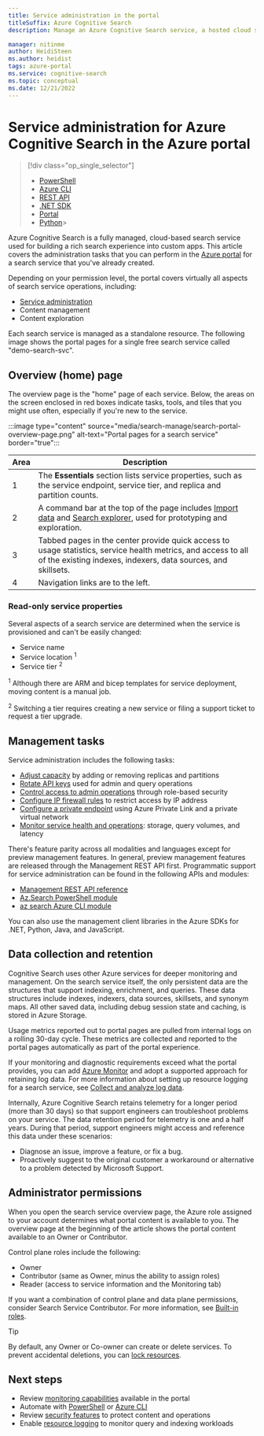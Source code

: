 ```yaml
---
title: Service administration in the portal
titleSuffix: Azure Cognitive Search
description: Manage an Azure Cognitive Search service, a hosted cloud search service on Microsoft Azure, using the Azure portal.

manager: nitinme
author: HeidiSteen
ms.author: heidist
tags: azure-portal
ms.service: cognitive-search
ms.topic: conceptual
ms.date: 12/21/2022
---
```

# Service administration for Azure Cognitive Search in the Azure portal

> [!div class="op_single_selector"]
>
> * [PowerShell](search-manage-powershell.md)
> * [Azure CLI](search-manage-azure-cli.md)
> * [REST API](search-manage-rest.md)
> * [.NET SDK](/dotnet/api/microsoft.azure.management.search)
> * [Portal](search-manage.md)
> * [Python](https://pypi.python.org/pypi/azure-mgmt-search/0.1.0)> 

Azure Cognitive Search is a fully managed, cloud-based search service used for building a rich search experience into custom apps. This article covers the administration tasks that you can perform in the [Azure portal](https://portal.azure.com) for a search service that you've already created.

Depending on your permission level, the portal covers virtually all aspects of search service operations, including:

* [Service administration](#management-tasks)
* Content management
* Content exploration

Each search service is managed as a standalone resource. The following image shows the portal pages for a single free search service called "demo-search-svc". 

## Overview (home) page

The overview page is the "home" page of each service. Below, the areas on the screen enclosed in red boxes indicate tasks, tools, and tiles that you might use often, especially if you're new to the service.

:::image type="content" source="media/search-manage/search-portal-overview-page.png" alt-text="Portal pages for a search service" border="true":::

| Area | Description |
|------|-------------|
| 1  | The **Essentials** section lists service properties, such as the service endpoint, service tier, and replica and partition counts. |
| 2 | A command bar at the top of the page includes [Import data](search-get-started-portal.md) and [Search explorer](search-explorer.md), used for prototyping and exploration. |
| 3 | Tabbed pages in the center provide quick access to usage statistics, service health metrics, and access to all of the existing indexes, indexers, data sources, and skillsets.|
| 4 | Navigation links are to the left. |

### Read-only service properties

Several aspects of a search service are determined when the service is provisioned and can't be easily changed:

* Service name
* Service location <sup>1</sup>
* Service tier <sup>2</sup>

<sup>1</sup> Although there are ARM and bicep templates for service deployment, moving content is a manual job.

<sup>2</sup> Switching a tier requires creating a new service or filing a support ticket to request a tier upgrade.

## Management tasks

Service administration includes the following tasks:

* [Adjust capacity](search-capacity-planning.md) by adding or removing replicas and partitions
* [Rotate API keys](search-security-api-keys.md) used for admin and query operations
* [Control access to admin operations](search-security-rbac.md) through role-based security
* [Configure IP firewall rules](service-configure-firewall.md) to restrict access by IP address
* [Configure a private endpoint](service-create-private-endpoint.md) using Azure Private Link and a private virtual network
* [Monitor service health and operations](monitor-azure-cognitive-search.md): storage, query volumes, and latency

There's feature parity across all modalities and languages except for preview management features. In general, preview management features are released through the Management REST API first. Programmatic support for service administration can be found in the following APIs and modules:

* [Management REST API reference](/rest/api/searchmanagement/)
* [Az.Search PowerShell module](search-manage-powershell.md)
* [az search Azure CLI module](search-manage-azure-cli.md)

You can also use the management client libraries in the Azure SDKs for .NET, Python, Java, and JavaScript. 

## Data collection and retention

Cognitive Search uses other Azure services for deeper monitoring and management. On the search service itself, the only persistent data are the structures that support indexing, enrichment, and queries. These data structures include indexes, indexers, data sources, skillsets, and synonym maps. All other saved data, including debug session state and caching, is stored in Azure Storage.

Usage metrics reported out to portal pages are pulled from internal logs on a rolling 30-day cycle. These metrics are collected and reported to the portal pages automatically as part of the portal experience. 

If your monitoring and diagnostic requirements exceed what the portal provides, you can add [Azure Monitor](../azure-monitor/index.yml) and adopt a supported approach for retaining log data. For more information about setting up resource logging for a search service, see [Collect and analyze log data](monitor-azure-cognitive-search.md).

Internally, Azure Cognitive Search retains telemetry for a longer period (more than 30 days) so that support engineers can troubleshoot problems on your service. The data retention period for telemetry is one and a half years. During that period, support engineers might access and reference this data under these scenarios:

* Diagnose an issue, improve a feature, or fix a bug.
* Proactively suggest to the original customer a workaround or alternative to a problem detected by Microsoft Support.

## Administrator permissions

When you open the search service overview page, the Azure role assigned to your account determines what portal content is available to you. The overview page at the beginning of the article shows the portal content available to an Owner or Contributor.

Control plane roles include the following:

* Owner
* Contributor (same as Owner, minus the ability to assign roles)
* Reader (access to service information and the Monitoring tab)

If you want a combination of control plane and data plane permissions, consider Search Service Contributor. For more information, see [Built-in roles](search-security-rbac.md#built-in-roles-used-in-search).

> [!TIP]
> By default, any Owner or Co-owner can create or delete services. To prevent accidental deletions, you can  [lock resources](../azure-resource-manager/management/lock-resources.md).

## Next steps

* Review [monitoring capabilities](monitor-azure-cognitive-search.md) available in the portal
* Automate with [PowerShell](search-manage-powershell.md) or [Azure CLI](search-manage-azure-cli.md)
* Review [security features](search-security-overview.md) to protect content and operations
* Enable [resource logging](monitor-azure-cognitive-search.md) to monitor query and indexing workloads